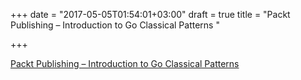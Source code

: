 +++
date = "2017-05-05T01:54:01+03:00"
draft = true
title = "Packt Publishing – Introduction to Go Classical Patterns "

+++

<p><a href="https://www.packtpub.com/application-development/introduction-go-classical-patterns-video">Packt Publishing – Introduction to Go Classical Patterns </a></p>